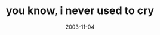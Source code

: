 ---
layout: base.njk
title : 'you know, i never used to cry' 
view_title : 'you know, i never used to cry' 
year : '2003' 
date : '2003-11-04' 
img_file : '/drawing/youknowineverusedtocry.png' 
html_file : 'youknowineverusedtocry' 
next_html : 'iwishicouldfly.html' 
year_order : '152' 
permalink : "title/{{html_file}}.html"
---